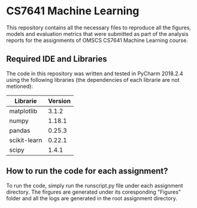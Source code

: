 # CS7641 Machine Learning
This repository contains all the necessary files to reproduce all the figures, models and evaluation metrics that were submitted as part of the analysis reports for the assignments of OMSCS CS7641 Machine Learning course.

## Required IDE and Libraries
The code in this repository was written and tested in PyCharm 2018.2.4 using the following libraries (the dependencies of each librarie are not metioned):

Librarie | Version
--------------|------------
matplotlib | 3.1.2
numpy | 1.18.1
pandas | 0.25.3
scikit-learn | 0.22.1
scipy | 1.4.1

## How to run the code for each assignment?
To run the code, simply run the runscript.py file under each assignment directory. The firgures are generated under its coresponding "Figures" folder and all the logs are generated in the root assignment directory.
